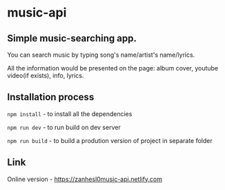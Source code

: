 # music-api
## Simple music-searching app.

You can search music by typing song's name/artist's name/lyrics.

All the information would be presented on the page: album cover, youtube video(if exists), info, lyrics.


## Installation process
`npm install` - to install all the dependencies

`npm run dev` - to run build on dev server

`npm run build` - to build a prodution version of project in separate folder

## Link

Online version - https://zanhesl0music-api.netlify.com
